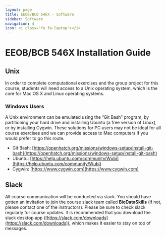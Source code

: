 ```yaml
---
layout: page
title: EEOB/BCB 546X - Software
sidebar: Software
navigation: 4
icon: <i class='fa fa-laptop'></i> 
---
```


# EEOB/BCB 546X Installation Guide

## Unix

In order to complete computational exercises and the group project for this course, students will need access to a Unix operating system, which is the core for Mac OS X and Linux operating systems.

### Windows Users

A Unix environment can be emulated using the “​Git Bash​” program, by partitioning your hard drive and installing Ubuntu (a free version of Linux),​ or by installing Cygwin​. These solutions for PC users may not be ideal for all course exercises and we can provide access to Mac computers if you would prefer to go this route.

* Git Bash: ​[https://openhatch.org/missions/windows-setup/install-git-bash](https://openhatch.org/missions/windows-setup/install-git-bash) 
* Ubuntu: [​https://help.ubuntu.com/community/Wubi](https://help.ubuntu.com/community/Wubi)
* Cygwin: ​[https://www.cygwin.com](https://www.cygwin.com)

## Slack

All course communication will be conducted via slack. You should have gotten an invitation to join the course slack team called **BioDataSkills** (if not, please contact one of the instructors). Please be sure to check slack regularly for course updates. It is recommended that you download the slack desktop app ([https://slack.com/downloads](https://slack.com/downloads)), which makes it easier to stay on top of messages. 

